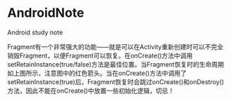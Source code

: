 # AndroidNote
Android study note 

Fragment有一个非常强大的功能——就是可以在Activity重新创建时可以不完全销毁Fragment，以便Fragment可以恢复。在onCreate()方法中调用setRetainInstance(true/false)方法是最佳位置。当Fragment恢复时的生命周期如上图所示，注意图中的红色箭头。当在onCreate()方法中调用了setRetainInstance(true)后，Fragment恢复时会跳过onCreate()和onDestroy()方法，因此不能在onCreate()中放置一些初始化逻辑，切忌！
